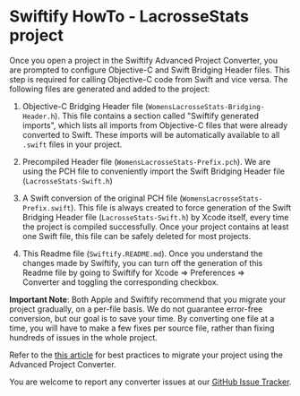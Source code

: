 #  Swiftify HowTo - LacrosseStats project

Once you open a project in the Swiftify Advanced Project Converter, you are prompted to configure Objective-C and Swift Bridging Header files.
This step is required for calling Objective-C code from Swift and vice versa.
The following files are generated and added to the project:

1. Objective-C Bridging Header file (`WomensLacrosseStats-Bridging-Header.h`).
This file contains a section called "Swiftify generated imports", which lists all imports from Objective-C files that were already converted to Swift.
These imports will be automatically available to all `.swift` files in your project.

2. Precompiled Header file (`WomensLacrosseStats-Prefix.pch`).
We are using the PCH file to conveniently import the Swift Bridging Header file (`LacrosseStats-Swift.h`)

3. A Swift conversion of the original PCH file (`WomensLacrosseStats-Prefix.swift`).
This file is always created to force generation of the Swift Bridging Header file (`LacrosseStats-Swift.h`) by Xcode itself, every time the project is compiled successfully.
Once your project contains at least one Swift file, this file can be safely deleted for most projects.

4. This Readme file (`Swiftify.README.md`).
Once you understand the changes made by Swiftify, you can turn off the generation of this Readme file by going to Swiftify for Xcode => Preferences => Converter and toggling the corresponding checkbox.

**Important Note**: Both Apple and Swiftify recommend that you migrate your project gradually, on a per-file basis.
We do not guarantee error-free conversion, but our goal is to save your time.
By converting one file at a time, you will have to make a few fixes per source file,
rather than fixing hundreds of issues in the whole project.

Refer to the [this article](https://medium.com/swiftify/converting-your-project-to-swift-with-swiftifys-advanced-project-converter-b9eb051ae504) for best practices to migrate your project using the Advanced Project Converter.

You are welcome to report any converter issues at our [GitHub Issue Tracker](https://github.com/Swiftify-Corp/Swiftify/issues).
